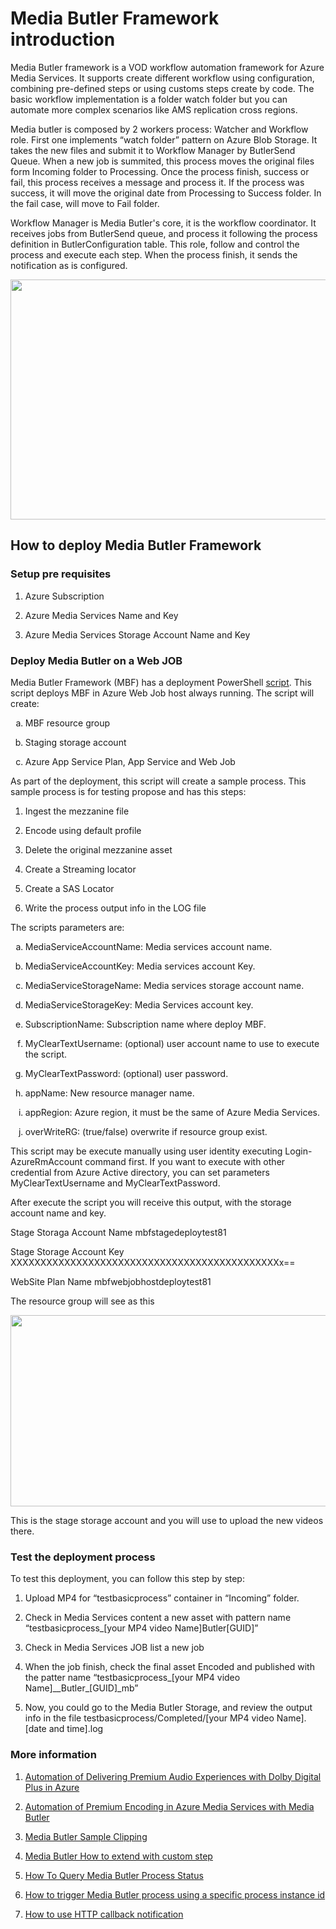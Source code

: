 
<html xmlns="http://www.w3.org/1999/xhtml">
<head>

</head>
<body>
<h1 id="introduction">Media Butler Framework introduction</h1>
<p>Media Butler framework is a VOD workflow automation framework for Azure Media Services. It supports create different workflow using configuration, combining pre-defined steps or using customs steps create by code. The basic workflow implementation is a folder watch folder but you can automate more complex scenarios like AMS replication cross regions.</p>
<p>Media butler is composed by 2 workers process: Watcher and Workflow role. First one implements “watch folder” pattern on Azure Blob Storage. It takes the new files and submit it to Workflow Manager by ButlerSend Queue. When a new job is summited, this process moves the original files form Incoming folder to Processing. Once the process finish, success or fail, this process receives a message and process it. If the process was success, it will move the original date from Processing to Success folder. In the fail case, will move to Fail folder.</p>
<p>Workflow Manager is Media Butler's core, it is the workflow coordinator. It receives jobs from ButlerSend queue, and process it following the process definition in ButlerConfiguration table. This role, follow and control the process and execute each step. When the process finish, it sends the notification as is configured.</p>
<p><img src="https://github.com/liarjo/MediaBlutlerTest01/blob/master/docs/ButlerReadmeImg.JPG" width="624" height="384" /></p>
<h2 id="how-to-deploy-media-butler-framework">How to deploy Media Butler Framework</h2>
<h3 id="setup-pre-requisites">Setup pre requisites</h3>
<ol style="list-style-type: decimal">
<li><p>Azure Subscription</p></li>
<li><p>Azure Media Services Name and Key</p></li>
<li><p>Azure Media Services Storage Account Name and Key</p></li>
</ol>
<h3 id="deploy-media-butler-on-a-web-job">Deploy Media Butler on a Web JOB</h3>
<p>Media Butler Framework (MBF) has a deployment PowerShell <a href="https://github.com/liarjo/MediaBlutlerTest01/blob/master/Deployment/zeroTouchDeploy.ps1">script</a>. This script deploys MBF in Azure Web Job host always running. The script will create:</p>
<ol style="list-style-type: lower-alpha">
<li><p>MBF resource group</p></li>
<li><p>Staging storage account</p></li>
<li><p>Azure App Service Plan, App Service and Web Job</p></li>
</ol>
<p>As part of the deployment, this script will create a sample process. This sample process is for testing propose and has this steps:</p>
<ol style="list-style-type: decimal">
<li><p>Ingest the mezzanine file</p></li>
<li><p>Encode using default profile</p></li>
<li><p>Delete the original mezzanine asset</p></li>
<li><p>Create a Streaming locator</p></li>
<li><p>Create a SAS Locator</p></li>
<li><p>Write the process output info in the LOG file</p></li>
</ol>
<p>The scripts parameters are:</p>
<ol style="list-style-type: lower-alpha">
<li><p>MediaServiceAccountName: Media services account name.</p></li>
<li><p>MediaServiceAccountKey: Media services account Key.</p></li>
<li><p>MediaServiceStorageName: Media services storage account name.</p></li>
<li><p>MediaServiceStorageKey: Media Services account key.</p></li>
<li><p>SubscriptionName: Subscription name where deploy MBF.</p></li>
<li><p>MyClearTextUsername: (optional) user account name to use to execute the script.</p></li>
<li><p>MyClearTextPassword: (optional) user password.</p></li>
<li><p>appName: New resource manager name.</p></li>
<li><p>appRegion: Azure region, it must be the same of Azure Media Services.</p></li>
<li><p>overWriteRG: (true/false) overwrite if resource group exist.</p></li>
</ol>
<p>This script may be execute manually using user identity executing Login-AzureRmAccount command first. If you want to execute with other credential from Azure Active directory, you can set parameters MyClearTextUsername and MyClearTextPassword.</p>
<p>After execute the script you will receive this output, with the storage account name and key.</p>
<p>Stage Storaga Account Name mbfstagedeploytest81</p>
<p>Stage Storage Account Key XXXXXXXXXXXXXXXXXXXXXXXXXXXXXXXXXXXXXXXXXXXXXx==</p>
<p>WebSite Plan Name mbfwebjobhostdeploytest81</p>
<p>The resource group will see as this</p>
<p><img src="https://github.com/liarjo/MediaBlutlerTest01/blob/master/docs/ResourceGroupComponents.JPG" width="624" height="306" /></p>
<p>This is the stage storage account and you will use to upload the new videos there.</p>
<h3 id="test-the-deployment-process">Test the deployment process</h3>
<p>To test this deployment, you can follow this step by step:</p>
<ol style="list-style-type: decimal">
<li><p>Upload MP4 for “testbasicprocess” container in “Incoming” folder.</p></li>
<li><p>Check in Media Services content a new asset with pattern name “testbasicprocess_[your MP4 video Name]Butler[GUID]”</p></li>
<li><p>Check in Media Services JOB list a new job</p></li>
<li><p>When the job finish, check the final asset Encoded and published with the patter name “testbasicprocess_[your MP4 video Name]__Butler_[GUID]_mb”</p></li>
<li><p>Now, you could go to the Media Butler Storage, and review the output info in the file testbasicprocess/Completed/[your MP4 video Name].[date and time].log</p></li>
</ol>
<h3 id="more-information">More information</h3>

<ol style="list-style-type: decimal">
<li><p><a href="https://github.com/liarjo/MediaBlutlerTest01/blob/master/docs/DolbySample.md">Automation of Delivering Premium Audio Experiences with Dolby Digital Plus in Azure</a></p></li>
<li><p><a href="https://github.com/liarjo/MediaBlutlerTest01/blob/master/docs/PremiunEncoder.md">Automation of Premium Encoding in Azure Media Services with Media Butler</a></p></li>
<li><p><a href="https://github.com/liarjo/MediaBlutlerTest01/blob/master/docs/SampleClipping.md">Media Butler Sample Clipping</a></p></li>
<li><p><a href="https://github.com/liarjo/MediaBlutlerTest01/blob/master/docs/customStep.md">Media Butler How to extend with custom step</a></p></li>
<li><p><a href="https://github.com/liarjo/MediaBlutlerTest01/blob/master/docs/query.md">How To Query Media Butler Process Status</a></p></li>
<li><p><a href="https://github.com/liarjo/MediaBlutlerTest01/blob/master/docs/watchfolder.md">How to trigger Media Butler process using a specific process instance id</a></p></li>
<li><p><a href="https://github.com/liarjo/MediaBlutlerTest01/blob/master/docs/httpCallback.md">How to use HTTP callback notification</a>

</ol>


</body>
</html>
